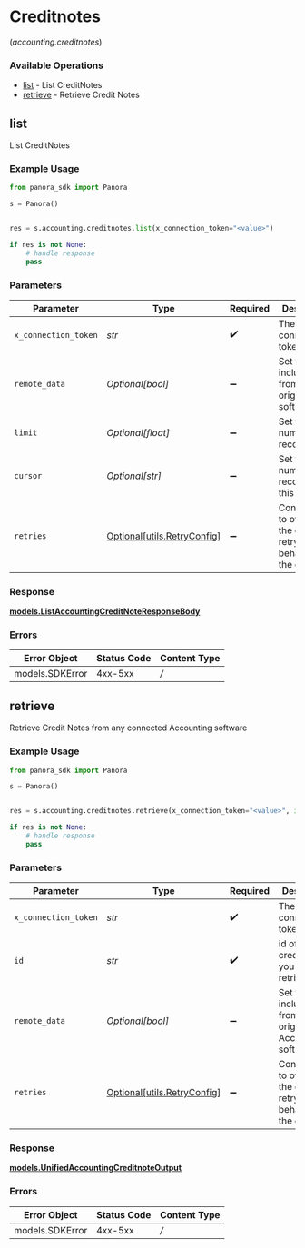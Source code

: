 # Creditnotes
(*accounting.creditnotes*)

### Available Operations

* [list](#list) - List  CreditNotes
* [retrieve](#retrieve) - Retrieve Credit Notes

## list

List  CreditNotes

### Example Usage

```python
from panora_sdk import Panora

s = Panora()


res = s.accounting.creditnotes.list(x_connection_token="<value>")

if res is not None:
    # handle response
    pass

```

### Parameters

| Parameter                                                           | Type                                                                | Required                                                            | Description                                                         |
| ------------------------------------------------------------------- | ------------------------------------------------------------------- | ------------------------------------------------------------------- | ------------------------------------------------------------------- |
| `x_connection_token`                                                | *str*                                                               | :heavy_check_mark:                                                  | The connection token                                                |
| `remote_data`                                                       | *Optional[bool]*                                                    | :heavy_minus_sign:                                                  | Set to true to include data from the original software.             |
| `limit`                                                             | *Optional[float]*                                                   | :heavy_minus_sign:                                                  | Set to get the number of records.                                   |
| `cursor`                                                            | *Optional[str]*                                                     | :heavy_minus_sign:                                                  | Set to get the number of records after this cursor.                 |
| `retries`                                                           | [Optional[utils.RetryConfig]](../../models/utils/retryconfig.md)    | :heavy_minus_sign:                                                  | Configuration to override the default retry behavior of the client. |


### Response

**[models.ListAccountingCreditNoteResponseBody](../../models/listaccountingcreditnoteresponsebody.md)**
### Errors

| Error Object    | Status Code     | Content Type    |
| --------------- | --------------- | --------------- |
| models.SDKError | 4xx-5xx         | */*             |

## retrieve

Retrieve Credit Notes from any connected Accounting software

### Example Usage

```python
from panora_sdk import Panora

s = Panora()


res = s.accounting.creditnotes.retrieve(x_connection_token="<value>", id="<value>")

if res is not None:
    # handle response
    pass

```

### Parameters

| Parameter                                                           | Type                                                                | Required                                                            | Description                                                         |
| ------------------------------------------------------------------- | ------------------------------------------------------------------- | ------------------------------------------------------------------- | ------------------------------------------------------------------- |
| `x_connection_token`                                                | *str*                                                               | :heavy_check_mark:                                                  | The connection token                                                |
| `id`                                                                | *str*                                                               | :heavy_check_mark:                                                  | id of the creditnote you want to retrieve.                          |
| `remote_data`                                                       | *Optional[bool]*                                                    | :heavy_minus_sign:                                                  | Set to true to include data from the original Accounting software.  |
| `retries`                                                           | [Optional[utils.RetryConfig]](../../models/utils/retryconfig.md)    | :heavy_minus_sign:                                                  | Configuration to override the default retry behavior of the client. |


### Response

**[models.UnifiedAccountingCreditnoteOutput](../../models/unifiedaccountingcreditnoteoutput.md)**
### Errors

| Error Object    | Status Code     | Content Type    |
| --------------- | --------------- | --------------- |
| models.SDKError | 4xx-5xx         | */*             |
